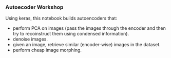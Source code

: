 ### Autoecoder Workshop

Using keras, this notebook builds autoencoders that:
- perform PCA on images (pass the images through the encoder and then try to recoinstruct them using condensed information).
- denoise images.
- given an image, retrieve similar (encoder-wise) images in the dataset.
- perform cheap image morphing.
